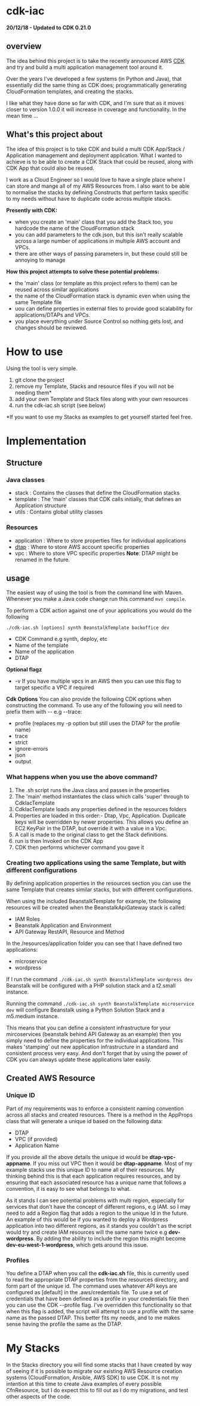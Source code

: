 # cdk-iac

**20/12/18 - Updated to CDK 0.21.0**

## overview 
The idea behind this project is to take the recently announced AWS [CDK](https://awslabs.github.io/aws-cdk/index.html)
and try and build a multi application management tool around it.

Over the years I've developed a few systems (in Python and Java), that essentially did the same thing as CDK does;
programmatically generating CloudFormation templates, and creating the stacks.

I like what they have done so far with CDK, and I'm sure that as it moves closer to version 1.0.0 it will increase in
coverage and functionality. In the mean time ...

## What's this project about
The idea of this project is to take CDK and build a multi CDK App/Stack / Application management and deployment application.
What I wanted to achieve is to be able to create a CDK Stack that could be reused, along with CDK App that could also be
reused.

I work as a Cloud Engineer so I would love to have a single place where I can store and mange all of my AWS 
Resources from. I also want to be able to normalise the stacks by defining Constructs that perform tasks specific to 
my needs without have to duplicate code across multiple stacks. 

**Presently with CDK:**
*  when you create an 'main' class that you add the Stack too, you hardcode the name of the CloudFormation stack
*  you can add parameters to the cdk.json, but this isn't really scalable across a large number of applications in multiple AWS account and VPCs.
*  there are other ways of passing parameters in, but these could still be annoying to manage

**How this project attempts to solve these potential problems:**
*  the 'main' class (or template as this project refers to them) can be reused across similar applications
*  the name of the CloudFormation stack is dynamic even when using the same Template file
*  uou can define properties in external files to provide good scalability for applications/DTAPs and VPCs.
*  you place everything under Source Control so nothing gets lost, and changes should be reviewed.

# How to use
Using the tool is very simple.
1.  git clone the project
2.  remove my Template, Stacks and resource files if you will not be needing them*
3.  add your own Template and Stack files along with your own resources
4.  run the cdk-iac.sh script (see below)

*If you want to use my Stacks as examples to get yourself started feel free.

# Implementation
## Structure
### Java classes
*  stack : Contains the classes that define the CloudFormation stacks
*  template : The 'main' classes that CDK calls initially, that defines an Application structure
*  utils : Contains global utility classes

### Resources
*  application : Where to store properties files for individual applications
*  [dtap](https://en.wikipedia.org/wiki/Development,_testing,_acceptance_and_production) : Where to store AWS account specific properties
*  vpc : Where to store VPC specific properties
**Note**: DTAP might be renamed in the future.

## usage
The easiest way of using the tool is from the command line with Maven. Whenever you make a Java code change run this 
command ```mvn compile```.

To perform a CDK action against one of your applications you would do the following 

```./cdk-iac.sh [options] synth BeanstalkTemplate backoffice dev```

*  CDK Command e.g synth, deploy, etc
*  Name of the template
*  Name of the application
*  DTAP

**Optional flagz**
*  -v If you have multiple vpcs in an AWS then you can use this flag to target specific a VPC if required

**Cdk Options**
You can also provide the following CDK options when constructing the command. To use any of the following you will need
to prefix them with -- e.g --trace:
* profile (replaces my -p option but still uses the DTAP for the profile name)
* trace
* strict
* ignore-errors
* json
* output

### What happens when you use the above command?
1.  The .sh script runs the Java class and passes in the properties
2.  The 'main' method instantiates the class which calls 'super' through to CdkIacTemplate
3.  CdkIacTemplate loads any properties defined in the resources folders
4.  Properties are loaded in this order:- Dtap, Vpc, Application. Duplicate keys will be overridden by newer properties. This allows you define an EC2 KeyPair in the DTAP, but override it with a value in a Vpc.
5.  A call is made to the original class to get the Stack definitions.
6.  run is then Invoked on the CDK App
7.  CDK then performs whichever command you gave it

### Creating two applications using the same Template, but with different configurations
By defining application properties in the resources section you can use the same Template that creates similar stacks, but
with different configurations.

When using the included BeanstalkTemplate for example, the following resources will be created when the BeanstalkApiGateway
stack is called:

*  IAM Roles
*  Beanstalk Application and Environment
*  API Gateway RestAPI, Resource and Method

In the /resources/application folder you can see that I have defined two applications:
*  microservice
*  wordpress

If I run the command ```./cdk-iac.sh synth BeanstalkTemplate wordpress dev``` Beanstalk will be configured
with a PHP solution stack and a t2.small instance.

Running the command ```./cdk-iac.sh synth BeanstalkTemplate microservice dev``` will configure Beanstalk 
using a Python Solution Stack and a m5.medium instance.

This means that you can define a consistent infrastructure for your mircoservices (beanstalk behind API
Gateway as an example) then you simply need to define the properties for the individual applications. This makes 
'stamping' out new application infrastructure in a standard and consistent process very easy. And don't forget that by
using the power of CDK you can always update these applications later easily.

## Created AWS Resource
### Unique ID
Part of my requirements was to enforce a consistent naming convention across all stacks and created resources. There is
a method in the AppProps class that will generate a unique id based on the following data:

*  DTAP
*  VPC (if provided)
*  Application Name

If you provide all the above details the unique id would be **dtap-vpc-appname**. If you miss out VPC then it would be 
**dtap-appname**. Most of my example stacks use this unique ID to name all of their resources. My thinking behind this
is that each application requires resources, and by ensuring that each associated resource has a unique name that follows
a convention, it is easy to see what belongs to what.

As it stands I can see potential problems with multi region, especially for services that don't have the concept of 
different regions, e.g IAM. so I may need to add a Region flag that adds a region to the unique Id in the future.
An example of this would be if you wanted to deploy a Wordpress application into two different regions, as it stands you
couldn't as the script would try and create IAM resources will the same name twice e.g **dev-wordpress**. By adding the
ability to include the region this might become **dev-eu-west-1-wordpress**, which gets around this issue.

### Profiles
You define a DTAP when you call the **cdk-iac.sh** file, this is currently used to read the appropriate DTAP properties from 
the resources directory, and form part of the unique id. The command uses whatever API keys are configured as
[default] in the .aws/credentials file.
To use a set of credentials that have been defined as a profile in your credentials file then you can use the CDK --profile
flag. I've overridden this functionality so that when this flag is added, the script will attempt to use a profile with
the same name as the passed DTAP. This better fits my needs, and to me makes sense having the profile the same as the DTAP.

# My Stacks
In the Stacks directory you will find some stacks that I have created by way of seeing if it is possible to migrate our 
existing AWS Resource creation systems (CloudFormation, Ansible, AWS SDK) to use CDK. It is not my intention at this 
time to create Java examples of every possible CfnResource, but I do expect this to fill out as I do my migrations, and
test other aspects of the code.

